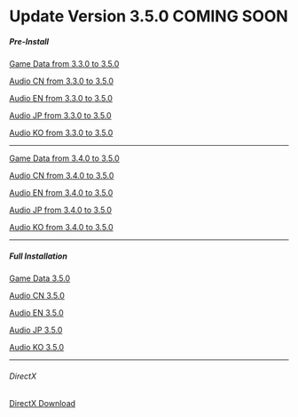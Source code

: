 # Update Version 3.5.0 COMING SOON
  
##### Pre-Install
 
 [Game Data from 3.3.0 to 3.5.0](https://autopatchhk.yuanshen.com/client_app/update/hk4e_global/10/game_3.3.0_3.5.0_hdiff_xxxxxxxxxxxxxxxxx.zip)
  
 [Audio CN from 3.3.0 to 3.5.0](https://autopatchhk.yuanshen.com/client_app/update/hk4e_global/10/zh-cn_3.3.0_3.5.0_hdiff_xxxxxxxxxxxxxxxxx.zip) 
  
 [Audio EN from 3.3.0 to 3.5.0](https://autopatchhk.yuanshen.com/client_app/update/hk4e_global/10/en-us_3.3.0_3.5.0_hdiff_xxxxxxxxxxxxxxxxx.zip) 
  
 [Audio JP from 3.3.0 to 3.5.0](https://autopatchhk.yuanshen.com/client_app/update/hk4e_global/10/ja-jp_3.3.0_3.5.0_hdiff_xxxxxxxxxxxxxxxxx.zip) 
  
 [Audio KO from 3.3.0 to 3.5.0](https://autopatchhk.yuanshen.com/client_app/update/hk4e_global/10/ko-kr_3.3.0_3.5.0_hdiff_xxxxxxxxxxxxxxxxx.zip) 
  
 <hr> 
  
 [Game Data from 3.4.0 to 3.5.0](https://autopatchhk.yuanshen.com/client_app/update/hk4e_global/10/game_3.4.0_3.5.0_hdiff_xxxxxxxxxxxxxxxxx.zip) 
  
 [Audio CN from 3.4.0 to 3.5.0](https://autopatchhk.yuanshen.com/client_app/update/hk4e_global/10/zh-cn_3.4.0_3.5.0_hdiff_xxxxxxxxxxxxxxxxx.zip) 
  
 [Audio EN from 3.4.0 to 3.5.0](https://autopatchhk.yuanshen.com/client_app/update/hk4e_global/10/en-us_3.4.0_3.5.0_hdiff_xxxxxxxxxxxxxxxxx.zip) 
  
 [Audio JP from 3.4.0 to 3.5.0](https://autopatchhk.yuanshen.com/client_app/update/hk4e_global/10/ja-jp_3.4.0_3.5.0_hdiff_xxxxxxxxxxxxxxxxx.zip) 
  
 [Audio KO from 3.4.0 to 3.5.0](https://autopatchhk.yuanshen.com/client_app/update/hk4e_global/10/ko-kr_3.4.0_3.5.0_hdiff_xxxxxxxxxxxxxxxxx.zip) 
   
 <hr> 
  
##### Full Installation
 
 [Game Data 3.5.0](https://autopatchhk.yuanshen.com/client_app/download/pc_zip/xxxxxxxxxxxxxxxxx/GenshinImpact_3.5.0.zip) 
  
 [Audio CN 3.5.0](https://autopatchhk.yuanshen.com/client_app/download/pc_zip/xxxxxxxxxxxxxxxxx/Audio_Chinese_3.5.0.zip) 
  
 [Audio EN 3.5.0](https://autopatchhk.yuanshen.com/client_app/download/pc_zip/xxxxxxxxxxxxxxxxxAudio_English(US)_3.5.0.zip) 
  
 [Audio JP 3.5.0](https://autopatchhk.yuanshen.com/client_app/download/pc_zip/xxxxxxxxxxxxxxxxx/Audio_Japanese_3.5.0.zip) 
  
 [Audio KO 3.5.0](https://autopatchhk.yuanshen.com/client_app/download/pc_zip/xxxxxxxxxxxxxxxxx/Audio_Korean_3.5.0.zip)
  
 <hr> 
  
###### DirectX
 [DirectX Download](https://autopatchhk.yuanshen.com/client_app/plugins/DXSETUP.zip)
